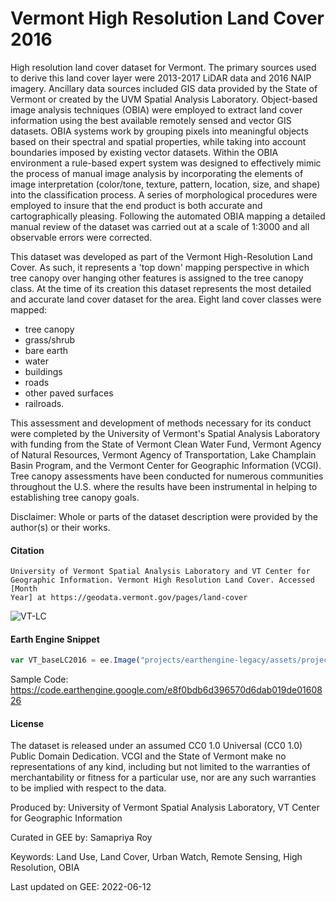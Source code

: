 # Vermont High Resolution Land Cover 2016

High resolution land cover dataset for Vermont. The primary sources used to derive this land cover layer were 2013-2017 LiDAR data and 2016 NAIP imagery. Ancillary data sources included GIS data provided by the State of Vermont or created by the UVM Spatial Analysis Laboratory. Object-based image analysis techniques (OBIA) were employed to extract land cover information using the best available remotely sensed and vector GIS datasets. OBIA systems work by grouping pixels into meaningful objects based on their spectral and spatial properties, while taking into account boundaries imposed by existing vector datasets. Within the OBIA environment a rule-based expert system was designed to effectively mimic the process of manual image analysis by incorporating the elements of image interpretation (color/tone, texture, pattern, location, size, and shape) into the classification process. A series of morphological procedures were employed to insure that the end product is both accurate and cartographically pleasing. Following the automated OBIA mapping a detailed manual review of the dataset was carried out at a scale of 1:3000 and all observable errors were corrected.


This dataset was developed as part of the Vermont High-Resolution Land Cover. As such, it represents a 'top down' mapping perspective in which tree canopy over hanging other features is assigned to the tree canopy class. At the time of its creation this dataset represents the most detailed and accurate land cover dataset for the area. Eight land cover classes were mapped:

* tree canopy
* grass/shrub
* bare earth
* water
* buildings
* roads
* other paved surfaces
* railroads.


This assessment and development of methods necessary for its conduct were completed by the University of Vermont's Spatial Analysis Laboratory with funding from the State of Vermont Clean Water Fund, Vermont Agency of Natural Resources, Vermont Agency of Transportation, Lake Champlain Basin Program, and the Vermont Center for Geographic Information (VCGI). Tree canopy assessments have been conducted for numerous communities throughout the U.S. where the results have been instrumental in helping to establishing tree canopy goals.

Disclaimer: Whole or parts of the dataset description were provided by the author(s) or their works.

#### Citation
```
University of Vermont Spatial Analysis Laboratory and VT Center for Geographic Information. Vermont High Resolution Land Cover. Accessed [Month
Year] at https://geodata.vermont.gov/pages/land-cover
```

![VT-LC](https://user-images.githubusercontent.com/6677629/173284265-eacfa233-16d6-4256-a90b-c06e6d87a58c.gif)

#### Earth Engine Snippet

```js
var VT_baseLC2016 = ee.Image("projects/earthengine-legacy/assets/projects/sat-io/open-datasets/HRLC/VT_BaseLC_2016");
```

Sample Code: https://code.earthengine.google.com/e8f0bdb6d396570d6dab019de0160826

#### License

The dataset is released under an assumed CC0 1.0 Universal (CC0 1.0) Public Domain Dedication. VCGI and the State of Vermont make no representations of any kind, including but not limited to the warranties of merchantability or fitness for a particular use, nor are any such warranties to be implied with respect to the data.

Produced by: University of Vermont Spatial Analysis Laboratory, VT Center for Geographic Information

Curated in GEE by: Samapriya Roy

Keywords: Land Use, Land Cover, Urban Watch, Remote Sensing, High Resolution, OBIA

Last updated on GEE: 2022-06-12
